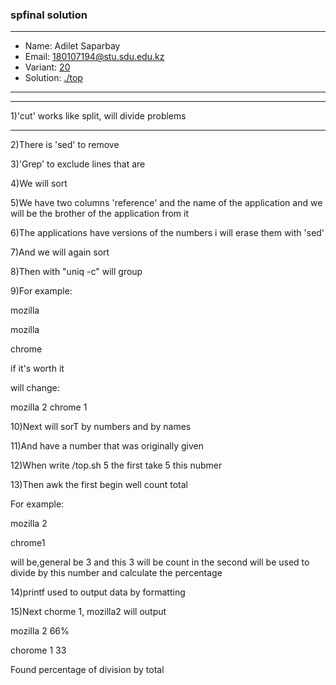 ### spfinal solution

***
* Name: Adilet Saparbay
* Email: 180107194@stu.sdu.edu.kz
* Variant: [20](../variants/variant20.md)
* Solution: [./top](./top)
***

***
1)'cut' works like split, will divide problems
***
2)There is 'sed' to remove

3)'Grep' to exclude lines that are

4)We will sort

5)We have two columns 'reference' and the name of the application and we will be the brother of the application from it

6)The applications have versions of the numbers i will erase them with 'sed'

7)And we will again sort 

8)Then with "uniq -c" will group

9)For example:

mozilla

mozilla

chrome

if it's worth it

will change:

mozilla 2
chrome 1

10)Next will sorT by numbers and by names

11)And  have a number that was originally given

12)When write /top.sh 5 the first take 5 this nubmer

13)Then awk the first begin well count total

For example:

mozilla 2

chrome1 

will be,general be 3 and this 3 will be count in the second  will be used to divide by this number and calculate the percentage

14)printf used to output data by formatting

15)Next chorme 1, mozilla2 will output

mozilla 2 66%

chorome 1 33

Found percentage of division by total







